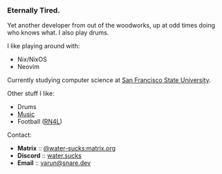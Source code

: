 ### Eternally Tired.

Yet another developer from out of the woodworks, up at odd times doing who knows
what. I also play drums.

I like playing around with:

- Nix/NixOS
- Neovim

Currently studying computer science at [San Francisco State University](https://sfsu.edu).

Other stuff I like:

- Drums
- [Music](https://last.fm/user/water-sucks)
- Football ([RN4L](https://www.raiders.com/history/the-autumn-wind))

Contact:

- **Matrix** :: [@water-sucks:matrix.org](https://matrix.to/#/@water-sucks:matrix.org)
- **Discord** :: [water.sucks](https://discordapp.com/users/973667298068021378)
- **Email** :: [varun@snare.dev](mailto:varun@snare.dev)
